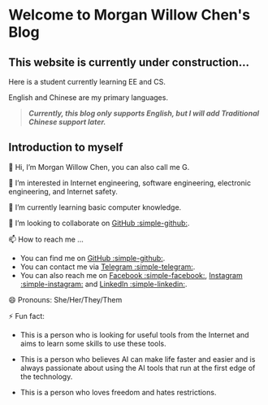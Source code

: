 # Welcome to Morgan Willow Chen's Blog 

## **This website is currently under construction...**

Here is a student currently learning EE and CS.

English and Chinese are my primary languages.

> ***Currently, this blog only supports English, but I will add Traditional Chinese support later.***

## Introduction to myself

👋 Hi, I’m Morgan Willow Chen, you can also call me G.

👀 I’m interested in Internet engineering, software engineering, electronic engineering, and Internet safety.

🌱 I’m currently learning basic computer knowledge.

💞️ I’m looking to collaborate on [GitHub :simple-github:](https://github.com/cmw15004431816/).

📫 How to reach me ...

- You can find me on [GitHub :simple-github:](https://github.com/cmw15004431816/).
- You can contact me via [Telegram :simple-telegram:](https://t.me/mwc15004431816).
- You can also reach me on [Facebook :simple-facebook:](https://www.facebook.com/profile.php?id=100085061186301), [Instagram :simple-instagram:](https://www.instagram.com/mwc15004431816) and [LinkedIn :simple-linkedin:](https://www.linkedin.com/in/morgan-willow-chen-5b2337280/).

😄 Pronouns: She/Her/They/Them

⚡ Fun fact: 

- This is a person who is looking for useful tools from the Internet and aims to learn some skills to use these tools.

- This is a person who believes AI can make life faster and easier and is always passionate about using the AI tools that run at the first edge of the technology.

- This is a person who loves freedom and hates restrictions.